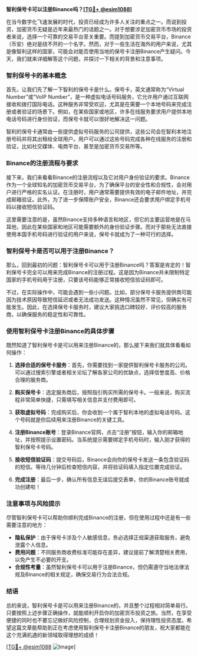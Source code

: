 **智利保号卡可以注册Binance吗？[[TG💪+ @esim1088](https://t.me/s/esim1088)]**

在当今数字化飞速发展的时代，投资已经成为许多人关注的重点之一。而说到投资，加密货币无疑是近年来最热门的话题之一。对于想要涉足加密货币市场的投资者来说，选择一个可靠的交易平台至关重要。而提到加密货币交易平台，Binance（币安）绝对是绕不开的一个名字。然而，对于一些生活在海外的用户来说，尤其是像智利这样的国家，可能会对能否使用当地的保号卡注册Binance产生疑问。今天，我们就来详细解答这个问题，并探讨一下相关的背景和注意事项。

### 智利保号卡的基本概念

首先，让我们先了解一下智利的保号卡是什么。保号卡，英文通常称为“Virtual Number”或“VoIP Number”，是一种虚拟电话号码服务，它允许用户通过互联网接收和拨打国际电话。这种服务非常受欢迎，尤其是在需要一个本地号码来完成注册或者验证的场景下。例如，在某些国家或地区，许多在线服务要求用户提供本地电话号码进行身份验证，而保号卡就可以很好地解决这一问题。

智利的保号卡通常由一些提供虚拟号码服务的公司提供，这些公司会在智利本地注册号码并将其出租给全球用户。用户可以通过这些号码完成各种在线服务的注册和验证，比如社交媒体、电商平台、甚至是加密货币交易所等。

### Binance的注册流程与要求

接下来，我们来看看Binance的注册流程以及它对用户身份验证的要求。Binance作为一个全球知名的加密货币交易平台，为了确保平台的安全性和合规性，会对用户进行严格的实名认证。在注册时，用户通常需要提供有效的电子邮件地址，并完成邮箱验证。此外，为了进一步保障账户安全，Binance还会要求用户绑定手机号码以接收短信验证码。

这里需要注意的是，虽然Binance支持多种语言和地区，但它的主要运营地是在马耳他，因此在某些国家和地区可能需要额外的身份验证步骤。而对于那些无法直接使用本国手机号码进行验证的用户来说，保号卡就成为了一种可行的选择。

### 智利保号卡是否可以用于注册Binance？

那么，回到最初的问题：智利保号卡可以用于注册Binance吗？答案是肯定的！智利保号卡完全可以用来完成Binance的注册过程。这是因为Binance并未限制特定国家的手机号码用于注册，只要该号码能够正常接收短信验证码即可。

不过，在实际操作中，可能会遇到一些小问题。比如，部分保号卡服务提供商可能因为技术原因导致短信延迟或者无法成功发送。这种情况虽然不常见，但确实有可能发生。因此，在选择保号卡服务时，建议大家挑选口碑较好、评价较高的服务商，以确保服务的稳定性和可靠性。

### 使用智利保号卡注册Binance的具体步骤

既然知道了智利保号卡是可以用来注册Binance的，那么接下来我们就具体看看如何操作：

1. **选择合适的保号卡服务**：首先，你需要找到一家提供智利保号卡服务的公司。可以通过搜索引擎或者相关论坛了解各家公司的优缺点，选择信誉度高、价格合理的服务商。

2. **购买保号卡**：选定服务商后，按照指引购买所需的保号卡。一般来说，购买流程非常简单快捷，只需填写相关信息并支付费用即可。

3. **获取虚拟号码**：完成购买后，你会收到一个属于智利本地的虚拟电话号码。这个号码就是你后续用来注册Binance的关键工具。

4. **注册Binance账号**：登录Binance官网，点击“注册”按钮，输入你的邮箱地址，并按照提示设置密码。当系统提示需要绑定手机号码时，输入刚才获得的智利保号卡号码。

5. **接收短信验证码**：提交号码后，Binance会向你的保号卡发送一条包含验证码的短信。等待几分钟后检查短信内容，并将验证码填入指定位置完成验证。

6. **完成注册**：最后一步，确认所有信息无误后提交表单，你的Binance账号就成功创建啦！

### 注意事项与风险提示

尽管智利保号卡可以帮助你顺利完成Binance的注册，但在使用过程中还是有一些需要注意的地方：

- **隐私保护**：由于保号卡涉及个人敏感信息，务必选择正规渠道获取服务，避免泄露个人信息。
- **费用问题**：不同服务商收费标准可能存在差异，建议提前了解清楚相关费用，以免产生不必要的开支。
- **合规性考量**：虽然智利保号卡可以用于注册Binance，但仍需遵守当地法律法规及Binance的相关规定，确保交易行为合法合规。

### 结语

总的来说，智利保号卡是可以用来注册Binance的，并且整个过程相对简单易行。只要按照上述步骤正确操作，就能顺利开启你的加密货币投资之旅。当然，在享受便捷的同时也不要忘记做好风险控制，合理规划资金投入，保持理性投资态度。希望这篇文章能帮助到正在考虑使用智利保号卡注册Binance的朋友，祝大家都能在这个充满机遇的新领域取得理想的成绩！

[[TG💪+ @esim1088](https://t.me/s/esim1088) ![Image](https://i.postimg.cc/4NQfJmqS/Snipaste-2025-05-13-00-14-12.png)]